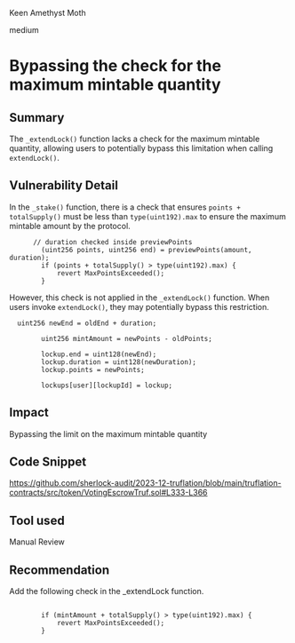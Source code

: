 Keen Amethyst Moth

medium

# Bypassing the check for the maximum mintable quantity

## Summary
The `_extendLock()` function lacks a check for the maximum mintable quantity, allowing users to potentially bypass this limitation when calling `extendLock()`.

## Vulnerability Detail
In the `_stake()` function, there is a check that ensures `points + totalSupply()` must be less than `type(uint192).max` to ensure the maximum mintable amount by the protocol. 
```solidity
      // duration checked inside previewPoints
        (uint256 points, uint256 end) = previewPoints(amount, duration);
        if (points + totalSupply() > type(uint192).max) {
            revert MaxPointsExceeded();
        }

```

However, this check is not applied in the `_extendLock()` function. When users invoke `extendLock()`, they may potentially bypass this restriction.

```solidity
  uint256 newEnd = oldEnd + duration;

        uint256 mintAmount = newPoints - oldPoints;

        lockup.end = uint128(newEnd);
        lockup.duration = uint128(newDuration);
        lockup.points = newPoints;

        lockups[user][lockupId] = lockup;

```
## Impact
Bypassing the limit on the maximum mintable quantity
## Code Snippet
https://github.com/sherlock-audit/2023-12-truflation/blob/main/truflation-contracts/src/token/VotingEscrowTruf.sol#L333-L366
## Tool used

Manual Review

## Recommendation
Add the following check in the _extendLock function.

```solidity

        if (mintAmount + totalSupply() > type(uint192).max) {
            revert MaxPointsExceeded();
        }

```







